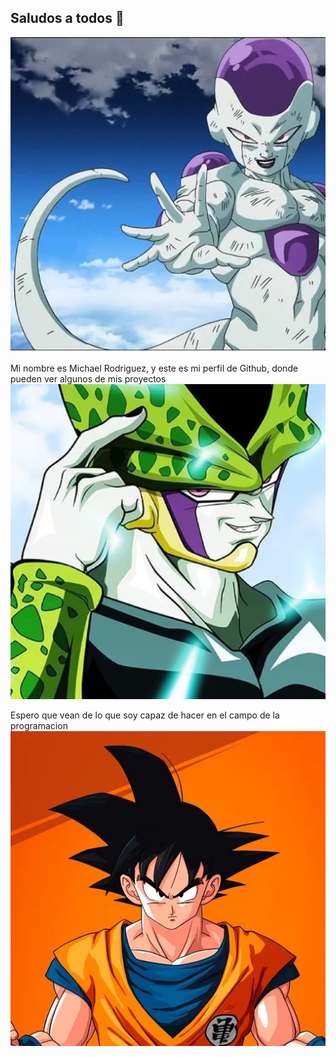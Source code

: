 ## Saludos a todos 👋

![Descripcion](./Imagenes/img-1.png)

Mi nombre es Michael Rodriguez, y este es mi perfil de Github, donde pueden ver algunos de mis proyectos
![Descripcion](./Imagenes/img-5.png)

Espero que vean de lo que soy capaz de hacer en el campo de la programacion
![Descripcion](./Imagenes/img-8.png)
<!--
**MRodriguezV1/MRodriguezV1** is a ✨ _special_ ✨ repository because its `README.md` (this file) appears on your GitHub profile.

Here are some ideas to get you started:

- 🔭 I’m currently working on ...
- 🌱 I’m currently learning ...
- 👯 I’m looking to collaborate on ...
- 🤔 I’m looking for help with ...
- 💬 Ask me about ...
- 📫 How to reach me: ...
- 😄 Pronouns: ...
- ⚡ Fun fact: ...
-->
